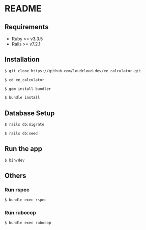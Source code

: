 # README

## Requirements
- Ruby >= v3.3.5
- Rails >= v7.2.1

## Installation 
```bash
$ git clone https://github.com/loudcloud-dev/ee_calculator.git
```
```bash
$ cd ee_calculator
```
```bash
$ gem install bundler
```
```bash
$ bundle install
```

## Database Setup
```bash
$ rails db:migrate
```
```bash
$ rails db:seed
```

## Run the app
```bash
$ bin/dev
```

## Others
### Run rspec
```bash
$ bundle exec rspec
```

### Run rubocop
```bash
$ bundle exec rubocop
```





